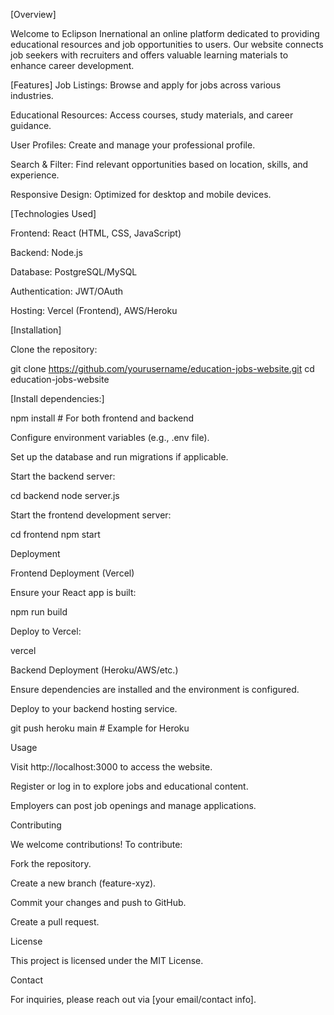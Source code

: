 

[Overview]

Welcome to Eclipson Inernational an online platform dedicated to providing educational resources and job opportunities to users. Our website connects job seekers with recruiters and offers valuable learning materials to enhance career development.

[Features]
Job Listings: Browse and apply for jobs across various industries.

Educational Resources: Access courses, study materials, and career guidance.

User Profiles: Create and manage your professional profile.



Search & Filter: Find relevant opportunities based on location, skills, and experience.

Responsive Design: Optimized for desktop and mobile devices.

[Technologies Used]

Frontend: React (HTML, CSS, JavaScript)

Backend: Node.js 

Database: PostgreSQL/MySQL

Authentication: JWT/OAuth

Hosting: Vercel (Frontend), AWS/Heroku 

[Installation]

Clone the repository:

git clone https://github.com/yourusername/education-jobs-website.git
cd education-jobs-website

[Install dependencies:]

npm install  # For both frontend and backend

Configure environment variables (e.g., .env file).

Set up the database and run migrations if applicable.

Start the backend server:

cd backend
node server.js

Start the frontend development server:

cd frontend
npm start

Deployment

Frontend Deployment (Vercel)

Ensure your React app is built:

npm run build

Deploy to Vercel:

vercel

Backend Deployment (Heroku/AWS/etc.)

Ensure dependencies are installed and the environment is configured.

Deploy to your backend hosting service.

git push heroku main  # Example for Heroku

Usage

Visit http://localhost:3000 to access the website.

Register or log in to explore jobs and educational content.

Employers can post job openings and manage applications.

Contributing

We welcome contributions! To contribute:

Fork the repository.

Create a new branch (feature-xyz).

Commit your changes and push to GitHub.

Create a pull request.

License

This project is licensed under the MIT License.

Contact

For inquiries, please reach out via [your email/contact info].


